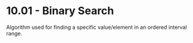 # 10.01 - Binary Search
Algorithm used for finding a specific value/element in an ordered interval range.